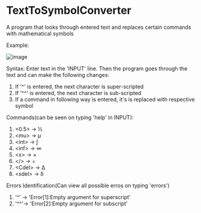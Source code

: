 # TextToSymbolConverter
A program that looks through entered text and replaces certain commands with mathematical symbols

Example:   

![image](https://user-images.githubusercontent.com/59739923/139571439-4a4d92f8-334e-48bf-b355-8ca12e57cce6.png)

Syntax:
Enter text in the 'INPUT' line. Then the program goes through the text and can make the following changes:
  1) If '^'  is entered, the next character is super-scripted
  2) If '^^' is entered, the next character is sub-scripted
  3) If a command in following way <command> is entered, it's is replaced with respective symbol

Commands(can be seen on typing 'help' in INPUT):
  1) <0.5>   -> ½
  2) \<mu>   -> μ
  3) \<int>  -> ∫
  4) \<inf>  -> ∞
  5) \<x>    -> ×
  6) \</>    -> ÷
  7) \<Cdel> -> Δ
  8) \<sdel> -> δ

Errors Identification(Can view all possible erros on typing 'errors')
  1) '^' -> 'Error[1]:Empty argument for superscript'
  2) '^^'-> 'Error[2]:Empty argument for subscript'
